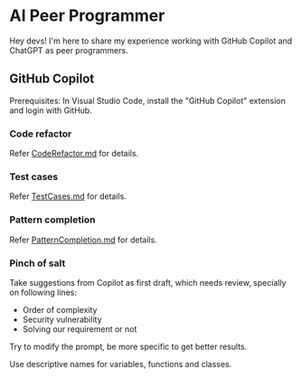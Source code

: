 # AI Peer Programmer

Hey devs! I'm here to share my experience working with GitHub Copilot and ChatGPT as peer programmers.

## GitHub Copilot
Prerequisites: In Visual Studio Code, install the "GitHub Copilot" extension and login with GitHub.

### Code refactor
Refer [CodeRefactor.md](https://github.com/kedarchandrayan/ai-peer-programmer/blob/main/CodeRefactor.md) for details.

### Test cases
Refer [TestCases.md](https://github.com/kedarchandrayan/ai-peer-programmer/blob/main/TestCases.md) for details.

### Pattern completion
Refer [PatternCompletion.md](https://github.com/kedarchandrayan/ai-peer-programmer/blob/main/PatternCompletion.md) for details.

### Pinch of salt
Take suggestions from Copilot as first draft, which needs review, specially on following lines:
- Order of complexity
- Security vulnerability
- Solving our requirement or not

Try to modify the prompt, be more specific to get better results.

Use descriptive names for variables, functions and classes.
